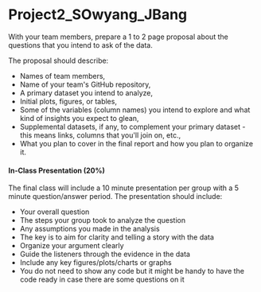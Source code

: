 # Project2_SOwyang_JBang


With your team members, prepare a 1 to 2 page proposal about the questions that you intend to ask of the data. 

The proposal should describe:

- Names of team members,
- Name of your team's GitHub repository,
- A primary dataset you intend to analyze,
- Initial plots, figures, or tables,
- Some of the variables (column names) you intend to explore and what kind of insights you expect to glean,
- Supplemental datasets, if any, to complement your primary dataset - this means links, columns that you'll join on, etc.,
- What you plan to cover in the final report and how you plan to organize it.

#### In-Class Presentation (20%)
The final class will include a 10 minute presentation per group with a 5 minute question/answer period. The presentation should include:
- Your overall question
- The steps your group took to analyze the question
- Any assumptions you made in the analysis
- The key is to aim for clarity and telling a story with the data
- Organize your argument clearly
- Guide the listeners through the evidence in the data
- Include any key figures/plots/charts or graphs
- You do not need to show any code but it might be handy to have the code ready in case there are some questions on it
